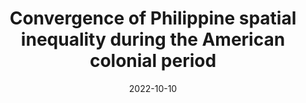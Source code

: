 ---
title: "Convergence of Philippine spatial inequality during the American colonial period"
collection: publications
category: chapters
permalink: /publications/2022_ineq
date: 2022-10-10
venue: 'Pro-poor development policies: lessons from the Philippines and East Asia'
paperurl: 'https://bookshop.iseas.edu.sg/publication/7822'
citation: 'Punongbayan, J.C.B., J.G. Williamson, and K.L. Jandoc (2022). &quot;Convergence of Philippine spatial inequality during the American colonial period&quot. In H. Hill, M.V. Ravago, and J.A. Roumasset (eds.)  <i>Pro-poor development policies: lessons from the Philippines and East Asia</i> (pp. 390–413). Singapore: ISEAS–Yusof Ishak Institute.'
---
